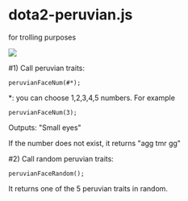 # dota2-peruvian.js
for trolling purposes

![](http://i.imgur.com/tfKpVc9.gif)



#1) Call peruvian traits:
```
peruvianFaceNum(#*);
```

*: you can choose 1,2,3,4,5 numbers.
For example

```
peruvianFaceNum(3);
```



Outputs: "Small eyes"

If the number does not exist, it returns "agg tmr gg"

#2) Call random peruvian traits:
```
peruvianFaceRandom();
```

It returns one of the 5 peruvian traits in random.
